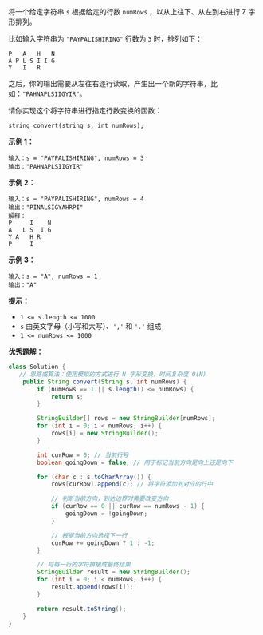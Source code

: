 将一个给定字符串 `s` 根据给定的行数 `numRows` ，以从上往下、从左到右进行 Z 字形排列。

比如输入字符串为 `"PAYPALISHIRING"` 行数为 `3` 时，排列如下：

```
P   A   H   N
A P L S I I G
Y   I   R
```

之后，你的输出需要从左往右逐行读取，产生出一个新的字符串，比如：`"PAHNAPLSIIGYIR"`。

请你实现这个将字符串进行指定行数变换的函数：

```
string convert(string s, int numRows);
```

**示例 1：**

```
输入：s = "PAYPALISHIRING", numRows = 3
输出："PAHNAPLSIIGYIR"

```

**示例 2：**

```
输入：s = "PAYPALISHIRING", numRows = 4
输出："PINALSIGYAHRPI"
解释：
P     I    N
A   L S  I G
Y A   H R
P     I

```

**示例 3：**

```
输入：s = "A", numRows = 1
输出："A"

```

**提示：**

- `1 <= s.length <= 1000`
- `s` 由英文字母（小写和大写）、`','` 和 `'.'` 组成
- `1 <= numRows <= 1000`

**优秀题解：**

```java
class Solution {
   // 思路或算法：使用模拟的方式进行 N 字形变换，时间复杂度 O(N)
    public String convert(String s, int numRows) {
        if (numRows == 1 || s.length() <= numRows) {
            return s;
        }

        StringBuilder[] rows = new StringBuilder[numRows];
        for (int i = 0; i < numRows; i++) {
            rows[i] = new StringBuilder();
        }

        int curRow = 0; // 当前行号
        boolean goingDown = false; // 用于标记当前方向是向上还是向下

        for (char c : s.toCharArray()) {
            rows[curRow].append(c); // 将字符添加到对应的行中

            // 判断当前方向，到达边界时需要改变方向
            if (curRow == 0 || curRow == numRows - 1) {
                goingDown = !goingDown;
            }

            // 根据当前方向选择下一行
            curRow += goingDown ? 1 : -1;
        }

        // 将每一行的字符拼接成最终结果
        StringBuilder result = new StringBuilder();
        for (int i = 0; i < numRows; i++) {
            result.append(rows[i]);
        }

        return result.toString();
    }
}
```